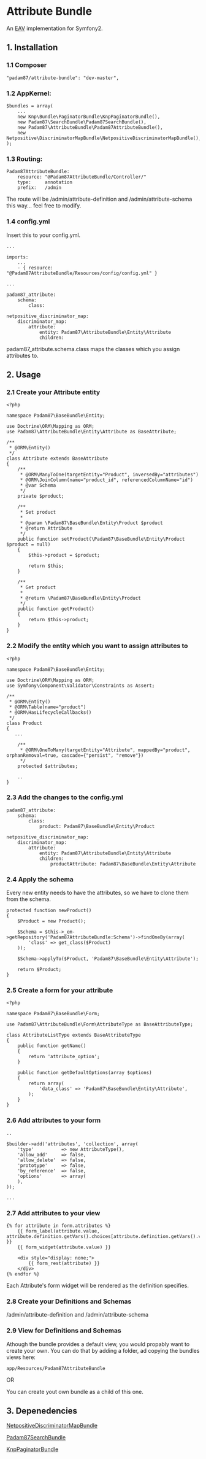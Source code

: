 # Attribute Bundle #

An [EAV](http://en.wikipedia.org/wiki/Entity%E2%80%93attribute%E2%80%93value_model) implementation for Symfony2.

## 1. Installation

### 1.1 Composer

    "padam87/attribute-bundle": "dev-master",

### 1.2 AppKernel:

    $bundles = array(
		...
		new Knp\Bundle\PaginatorBundle\KnpPaginatorBundle(),
        new Padam87\SearchBundle\Padam87SearchBundle(),
        new Padam87\AttributeBundle\Padam87AttributeBundle(),
		new Netpositive\DiscriminatorMapBundle\NetpositiveDiscriminatorMapBundle(),
    );        

### 1.3 Routing:

	Padam87AttributeBundle:
	    resource: "@Padam87AttributeBundle/Controller/"
	    type:     annotation
	    prefix:   /admin

The route will be /admin/attribute-definition and /admin/attribute-schema this way... feel free to modify.

### 1.4 config.yml

Insert this to your config.yml.

	...

	imports:
		...
	    - { resource: "@Padam87AttributeBundle/Resources/config/config.yml" }

	...
    
	padam87_attribute:
	    schema:
	        class:
	
	netpositive_discriminator_map:
	    discriminator_map:
	        attribute:
	            entity: Padam87\AttributeBundle\Entity\Attribute
	            children:

padam87_attribute.schema.class maps the classes which you assign attributes to.

## 2. Usage

### 2.1 Create your Attribute entity

	<?php
	
	namespace Padam87\BaseBundle\Entity;
	
	use Doctrine\ORM\Mapping as ORM;
	use Padam87\AttributeBundle\Entity\Attribute as BaseAttribute;
	
	/**
	 * @ORM\Entity()
	 */
	class Attribute extends BaseAttribute
	{
	    /**
	     * @ORM\ManyToOne(targetEntity="Product", inversedBy="attributes")
	     * @ORM\JoinColumn(name="product_id", referencedColumnName="id")
	     * @var Schema
	     */
	    private $product;
	
	    /**
	     * Set product
	     *
	     * @param \Padam87\BaseBundle\Entity\Product $product
	     * @return Attribute
	     */
	    public function setProduct(\Padam87\BaseBundle\Entity\Product $product = null)
	    {
	        $this->product = $product;
	    
	        return $this;
	    }
	
	    /**
	     * Get product
	     *
	     * @return \Padam87\BaseBundle\Entity\Product 
	     */
	    public function getProduct()
	    {
	        return $this->product;
	    }
	}

### 2.2 Modify the entity which you want to assign attributes to

	<?php
	
	namespace Padam87\BaseBundle\Entity;
	
	use Doctrine\ORM\Mapping as ORM;
	use Symfony\Component\Validator\Constraints as Assert;

	/**
	 * @ORM\Entity()
	 * @ORM\Table(name="product")
	 * @ORM\HasLifecycleCallbacks()
	 */
	class Product
	{
	   ...
	    
	    /**
	     * @ORM\OneToMany(targetEntity="Attribute", mappedBy="product", orphanRemoval=true, cascade={"persist", "remove"})
	     */
	    protected $attributes;

		..
	}

### 2.3 Add the changes to the config.yml

	padam87_attribute:
	    schema:
	        class:
	            product: Padam87\BaseBundle\Entity\Product
	
	netpositive_discriminator_map:
	    discriminator_map:
	        attribute:
	            entity: Padam87\AttributeBundle\Entity\Attribute
	            children:
	                productAttribute: Padam87\BaseBundle\Entity\Attribute

### 2.4 Apply the schema

Every new entity needs to have the attributes, so we have to clone them from the schema.

    protected function newProduct()
    {
        $Product = new Product();
        
        $Schema = $this->_em->getRepository('Padam87AttributeBundle:Schema')->findOneBy(array(
            'class' => get_class($Product)
        ));
        
        $Schema->applyTo($Product, 'Padam87\BaseBundle\Entity\Attribute');
        
        return $Product;
    }

### 2.5 Create a form for your attribute

	<?php
	
	namespace Padam87\BaseBundle\Form;
	
	use Padam87\AttributeBundle\Form\AttributeType as BaseAttributeType;
	
	class AttributeListType extends BaseAttributeType
	{
		public function getName()
		{
			return 'attribute_option';
		}
		
		public function getDefaultOptions(array $options)
		{
			return array(
				'data_class' => 'Padam87\BaseBundle\Entity\Attribute',
			);
		}
	}


### 2.6 Add attributes to your form

	..

	$builder->add('attributes', 'collection', array(
		'type'          => new AttributeType(),
		'allow_add'     => false,
		'allow_delete'  => false,
		'prototype'     => false,
		'by_reference'  => false,
		'options'       => array(
		),
	));

	...

### 2.7 Add attributes to your view

	{% for attribute in form.attributes %}
		{{ form_label(attribute.value, attribute.definition.getVars().choices[attribute.definition.getVars().value].label) }}
        {{ form_widget(attribute.value) }}

        <div style="display: none;">
            {{ form_rest(attribute) }}
        </div>
    {% endfor %}

Each Attribute's form widget will be rendered as the definition specifies.

### 2.8 Create your Definitions and Schemas

/admin/attribute-definition and /admin/attribute-schema

### 2.9 View for Definitions and Schemas

Athough the bundle provides a default view, you would propably want to create your own.
You can do that by adding a folder, ad copying the bundles views here:

	app/Resources/Padam87AttributeBundle

OR

You can create yout own bundle as a child of this one.

## 3. Depenedencies

[NetpositiveDiscriminatorMapBundle](https://github.com/Netpositive/NetpositiveDiscriminatorMapBundle)

[Padam87SearchBundle](https://github.com/Padam87/SearchBundle)

[KnpPaginatorBundle](https://github.com/KnpLabs/KnpPaginatorBundle)
